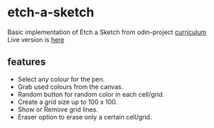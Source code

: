 # etch-a-sketch

Basic implementation of Etch a Sketch from odin-project [curriculum](https://www.theodinproject.com/lessons/foundations-etch-a-sketch)  
Live version is [here](https://nerdyblock.github.io/etch-a-sketch/)  

## features
- Select any colour for the pen.
- Grab used colours from the canvas.
- Random button for random color in each cell/grid.
- Create a grid size up to 100 x 100.
- Show or Remove grid lines.
- Eraser option to erase only a certain cell/grid.
